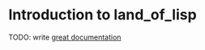 # Introduction to land_of_lisp

TODO: write [great documentation](http://jacobian.org/writing/great-documentation/what-to-write/)
